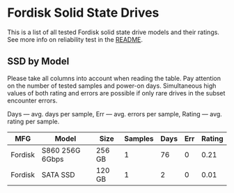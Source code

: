 Fordisk Solid State Drives
==========================

This is a list of all tested Fordisk solid state drive models and their ratings. See
more info on reliability test in the [README](https://github.com/linuxhw/SMART).

SSD by Model
------------

Please take all columns into account when reading the table. Pay attention on the
number of tested samples and power-on days. Simultaneous high values of both rating
and errors are possible if only rare drives in the subset encounter errors.

Days   — avg. days per sample,
Err    — avg. errors per sample,
Rating — avg. rating per sample.

| MFG       | Model              | Size   | Samples | Days  | Err   | Rating |
|-----------|--------------------|--------|---------|-------|-------|--------|
| Fordisk   | S860 256G 6Gbps    | 256 GB | 1       | 76    | 0     | 0.21   |
| Fordisk   | SATA SSD           | 120 GB | 1       | 2     | 0     | 0.01   |
